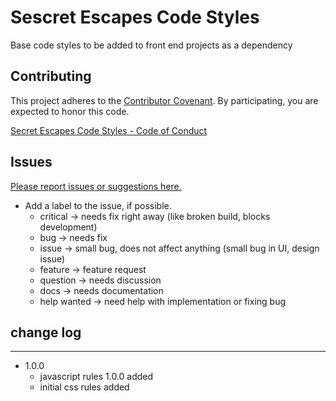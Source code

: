 Sescret Escapes Code Styles
=======

Base code styles to be added to front end projects as a dependency


Contributing
----

This project adheres to the [Contributor Covenant](http://contributor-covenant.org/). By participating, you are expected to honor this code.

[Secret Escapes Code Styles - Code of Conduct](https://github.com/secretescapes/code-styles/blob/master/CODE_OF_CONDUCT.md)


Issues
----

[Please report issues or suggestions here.](https://github.com/secretescapes/code-styles/issues)

+ Add a label to the issue, if possible.
    + critical -> needs fix right away (like broken build, blocks development)
    + bug -> needs fix
    + issue -> small bug, does not affect anything (small bug in UI, design issue)
    + feature -> feature request
    + question -> needs discussion
    + docs -> needs documentation
    + help wanted -> need help with implementation or fixing bug


## change log
--------

+ 1.0.0
    + javascript rules 1.0.0 added
    + initial css rules added


